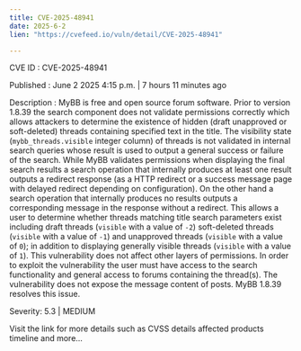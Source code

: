 ```yaml
---
title: CVE-2025-48941
date: 2025-6-2
lien: "https://cvefeed.io/vuln/detail/CVE-2025-48941"

---
```


CVE ID : CVE-2025-48941

Published :  June 2
2025
4:15 p.m. | 7 hours
11 minutes ago

Description : MyBB is free and open source forum software. Prior to version 1.8.39
the search component does not validate permissions correctly
which allows attackers to determine the existence of hidden (draft
unapproved
or soft-deleted) threads containing specified text in the title. The visibility state (`mybb_threads.visible` integer column) of threads is not validated in internal search queries
whose result is used to output a general success or failure of the search. While MyBB validates permissions when displaying the final search results
a search operation that internally produces at least one result outputs a redirect response (as a HTTP redirect
or a success message page with delayed redirect
depending on configuration). On the other hand
a search operation that internally produces no results outputs a corresponding message in the response without a redirect. This allows a user to determine whether threads matching title search parameters exist
including draft threads (`visible` with a value of `-2`)
soft-deleted threads (`visible` with a value of `-1`)
and unapproved threads (`visible` with a value of `0`); in addition to displaying generally visible threads (`visible` with a value of `1`). This vulnerability does not affect other layers of permissions. In order to exploit the vulnerability
the user must have access to the search functionality
and general access to forums containing the thread(s). The vulnerability does not expose the message content of posts. MyBB 1.8.39 resolves this issue.

Severity: 5.3 | MEDIUM

Visit the link for more details
such as CVSS details
affected products
timeline
and more...

